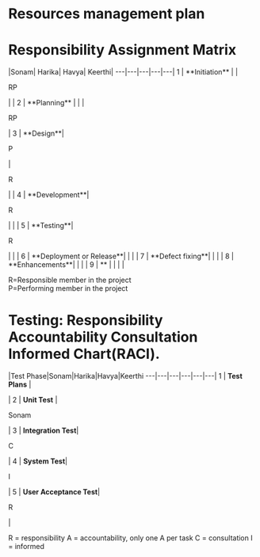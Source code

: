 # Resources management plan

# Responsibility Assignment Matrix

<p> </p>|Sonam| Harika| Havya| Keerthi|
---|---|---|---|---|
1 | **Initiation** | |<p>RP</p>| |
2 | **Planning**   | | |<p> RP</p>|
3 | **Design**|<p>P</p>|<p>R</p>| |
4 | **Development**|<p>R</p>| | |
5 | **Testing**|<p>R</p>| | |
6 | **Deployment or Release**| | | |
7 | **Defect fixing**| | | |
8 | **Enhancements**| | | |
9 | ** | | | |



R=Responsible member in the project <br/>
P=Performing member in the project <br/>

# Testing: Responsibility Accountability Consultation Informed Chart(RACI).

|Test Phase|Sonam|Harika|Havya|Keerthi
---|---|---|---|---|---|
1 | **Test Plans** | <p></p>|
2 | **Unit Test**  | <p>Sonam</p>|
3 | **Integration Test**|<p>C</p>|
4 | **System Test**|<p>I</p>|
5 | **User Acceptance Test**|<p>R</p>|

R = responsibility
A = accountability, only one A per task
C = consultation
I = informed

